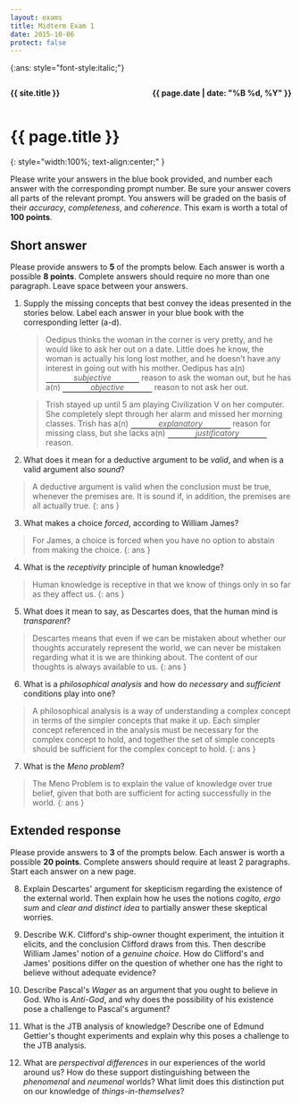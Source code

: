 ```yaml
---
layout: exams
title: Midterm Exam 1
date: 2015-10-06
protect: false
---
```


{:ans: style="font-style:italic;"}

<div class="wrap" markdown="1">

<div style="float:right;"><p><strong>{{ page.date | date: "%B %d, %Y" }}</strong></p></div>
<div style="float:left;"><p><strong>{{ site.title }}</strong></p></div>
<div style="clear:both;"></div>

# {{ page.title }}
{: style="width:100%; text-align:center;" }

Please write your answers in the blue book provided, and number each answer with the corresponding prompt number. Be sure your answer covers all parts of the relevant prompt. You answers will be graded on the basis of their *accuracy*, *completeness*, and *coherence*. This exam is worth a total of **100 points**.

## Short answer

Please provide answers to **5** of the prompts below. Each answer is worth a possible **8 points**. Complete answers should require no more than one paragraph. Leave space between your answers.

1. Supply the missing concepts that best convey the ideas presented in the stories below. Label each answer in your blue book with the corresponding letter (a-d).

    > Oedipus thinks the woman in the corner is very pretty, and he would like to ask her out on a date. Little does he know, the woman is actually his long lost mother, and he doesn’t have any interest in going out with his mother. Oedipus has a(n) <span style="border-bottom: 1px solid #000; padding: 0 50px;font-style:italic;">subjective</span> reason to ask the woman out, but he has a(n) <span style="border-bottom: 1px solid #000; padding: 0 50px;font-style:italic;">objective</span> reason to not ask her out.

    > Trish stayed up until 5 am playing Civilization V on her computer. She completely slept through her alarm and missed her morning classes. Trish has a(n) <span style="border-bottom: 1px solid #000; padding: 0 50px;font-style:italic;">explanatory</span> reason for missing class, but she lacks a(n) <span style="border-bottom: 1px solid #000; padding: 0 50px;font-style:italic;">justificatory</span> reason.

2. What does it mean for a deductive argument to be *valid*, and when is a valid argument also *sound*?

> A deductive argument is valid when the conclusion must be true, whenever the premises are. It is sound if, in addition, the premises are all actually true.
{: ans }

3. What makes a choice *forced*, according to William James?

> For James, a choice is forced when you have no option to abstain from making the choice. 
{: ans }

4. What is the *receptivity* principle of human knowledge?

> Human knowledge is receptive in that we know of things only in so far as they affect us. 
{: ans }

5. What does it mean to say, as Descartes does, that the human mind is *transparent*?

> Descartes means that even if we can be mistaken about whether our thoughts accurately represent the world, we can never be mistaken regarding what it is we are thinking about. The content of our thoughts is always available to us.
{: ans }

6. What is a *philosophical analysis* and how do *necessary* and *sufficient* conditions play into one?

> A philosophical analysis is a way of understanding a complex concept in terms of the simpler concepts that make it up. Each simpler concept referenced in the analysis must be necessary for the complex concept to hold, and together the set of simple concepts should be sufficient for the complex concept to hold.
{: ans }

7. What is the *Meno problem*?

> The Meno Problem is to explain the value of knowledge over true belief, given that both are sufficient for acting successfully in the world.
{: ans }

<div style="page-break-before: always;"></div>

## Extended response

Please provide answers to **3** of the prompts below. Each answer is worth a possible **20 points**. Complete answers should require at least 2 paragraphs. Start each answer on a new page.

8. Explain Descartes' argument for skepticism regarding the existence of the external world. Then explain how he uses the notions *cogito, ergo sum* and *clear and distinct idea* to partially answer these skeptical worries.

9. Describe W.K. Clifford's ship-owner thought experiment, the intuition it elicits, and the conclusion Clifford draws from this. Then describe William James' notion of a *genuine choice*. How do Clifford's and James' positions differ on the question of whether one has the right to believe without adequate evidence?

10. Describe Pascal's *Wager* as an argument that you ought to believe in God. Who is *Anti-God*, and why does the possibility of his existence pose a challenge to Pascal's argument?

11. What is the JTB analysis of knowledge? Describe one of Edmund Gettier's thought experiments and explain why this poses a challenge to the JTB analysis.

12. What are *perspectival differences* in our experiences of the world around us? How do these support distinguishing between the *phenomenal* and *neumenal* worlds? What limit does this distinction put on our knowledge of *things-in-themselves*?

</div>
